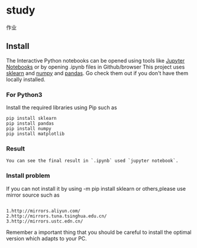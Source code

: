 # study
作业
## Install
The Interactive Python notebooks can be opened using tools like <a href="http://jupyter.org/">Jupyter Notebooks</a> or by opening .ipynb files in Github/browser
This project uses [sklearn](https://scikit-learn.org/stable/install.html) and [numpy](https://numpy.org/) and [pandas](https://pandas.pydata.org/). Go check them out if you don't have them locally installed.

<h3>For Python3</h3>
Install the required libraries using Pip such as 

```
pip install sklearn
pip install pandas
pip install numpy
pip install matplotlib
```

<h3>Result</h3>

```
You can see the final result in `.ipynb` used `jupyter notebook`.

```
<h3> Install problem</h3>
If you can not install it by using -m pip install sklearn or others,please use mirror source such as

```

1.http://mirrors.aliyun.com/
2.http://mirrors.tuna.tsinghua.edu.cn/
3.http://mirrors.ustc.edn.cn/

```
Remember a important thing that you should be careful to install the optimal version which adapts to your PC. 
